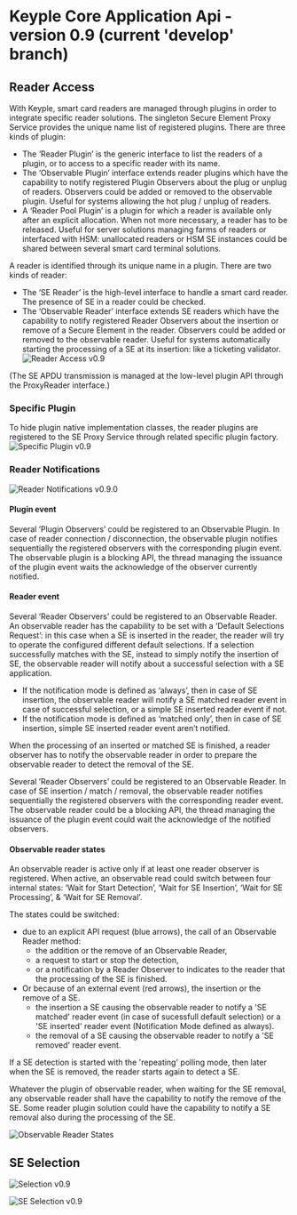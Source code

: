 # Keyple Core Application Api - version 0.9 (current 'develop' branch)
## Reader Access
With Keyple, smart card readers are managed through plugins in order to integrate specific reader solutions.
The singleton Secure Element Proxy Service provides the unique name list of registered plugins. There are three kinds of plugin:
 - The ‘Reader Plugin’ is the generic interface to list the readers of a plugin, or to access to a specific reader with its name.
 - The ‘Observable Plugin’ interface extends reader plugins which have the capability to notify registered Plugin Observers about the plug or unplug of readers. Observers could be added or removed to the observable plugin. Useful for systems allowing the hot plug / unplug of readers.
 - A ‘Reader Pool Plugin’ is a plugin for which a reader is available only after an explicit allocation. When not more necessary, a reader has to be released. Useful for server solutions managing farms of readers or interfaced with HSM: unallocated readers or HSM SE instances could be shared between several smart card terminal solutions.

A reader is identified through its unique name in a plugin. There are two kinds of reader:
 - The ‘SE Reader’ is the high-level interface to handle a smart card reader. The presence of SE in a reader could be checked.
 - The ‘Observable Reader’ interface extends SE readers which have the capability to notify registered Reader Observers about the insertion or remove of a Secure Element in the reader. Observers could be added or removed to the observable reader. Useful for systems automatically starting the processing of a SE at its insertion: like a ticketing validator.
![Reader Access v0.9](img/KeypleCore_ApplicationApi_ClassDiag_SE_Proxy_PluginSettingAndReaderAccess_0_9_0.svg)

(The SE APDU transmission is managed at the low-level plugin API through the ProxyReader interface.)

### Specific Plugin
To hide plugin native implementation classes, the reader plugins are registered to the SE Proxy Service through related specific plugin factory.
![Specific Plugin v0.9](img/KeypleCore_ApplicationApi_ClassDiag_SE_Proxy_SpecificPluginAndReader_0_9_0.svg)

### Reader Notifications
![Reader Notifications v0.9.0](img/KeypleCore_ApplicationApi_ClassDiag_SE_Proxy_ObservablePluginAndReaderEvents_0_9_0.svg)

#### Plugin event
Several ‘Plugin Observers’ could be registered to an Observable Plugin. In case of reader connection / disconnection, the observable plugin notifies sequentially the registered observers with the corresponding plugin event.
The observable plugin is a blocking API, the thread managing the issuance of the plugin event waits the acknowledge of the observer currently notified.

#### Reader event
Several ‘Reader Observers’ could be registered to an Observable Reader.
An observable reader has the capability to be set with a ‘Default Selections Request’: in this case when a SE is inserted in the reader, the reader will try to operate the configured different default selections. If a selection successfully matches with the SE, instead to simply notify the insertion of SE, the observable reader will notify about a successful selection with a SE application.
 - If the notification mode is defined as ‘always’, then in case of SE insertion, the observable reader will notify a SE matched reader event in case of successful selection, or a simple SE inserted reader event if not.
 - If the notification mode is defined as ‘matched only’, then in case of SE insertion, simple SE inserted reader event aren’t notified.

When the processing of an inserted or matched SE is finished, a reader observer has to notify the observable reader in order to prepare the observable reader to detect the removal of the SE.

Several ‘Reader Observers’ could be registered to an Observable Reader. In case of SE insertion / match / removal, the observable reader notifies sequentially the registered observers with the corresponding reader event. The observable reader could be a blocking API, the thread managing the issuance of the plugin event could wait the acknowledge of the notified observers.

#### Observable reader states
An observable reader is active only if at least one reader observer is registered. When active, an observable read could switch between four internal states: ‘Wait for Start Detection’, ‘Wait for SE Insertion’, ‘Wait for SE Processing’, & ‘Wait for SE Removal’.

The states could be switched:
 - due to an explicit API request (blue arrows), the call of an Observable Reader method:
   - the addition or the remove of an Observable Reader,
   - a request to start or stop the detection,
   - or a notification by a Reader Observer to indicates to the reader that the processing of the SE is finished.
 - Or because of an external event (red arrows), the insertion or the remove of a SE.
   - the insertion a SE causing the observable reader to notify a 'SE matched' reader event (in case of sucessfull default selection) or a 'SE inserted' reader event (Notification Mode defined as always).
   - the removal of a SE causing the observable reader to notify a 'SE removed' reader event.

If a SE detection is started with the 'repeating' polling mode, then later when the SE is removed, the reader starts again to detect a SE.

Whatever the plugin of observable reader, when waiting for the SE removal, any observable reader shall have the capability to notify the remove of the SE.
Some reader plugin solution could have the capability to notify a SE removal also during the processing of the SE.
 
![Observable Reader States](img/KeypleCore_ApplicationApi_StateDiag_SE_Proxy_ObservableReaderStates.svg)

## SE Selection

![Selection v0.9](img/KeypleCore_ApplicationApi_ActivityDiag_Selection_Scenarii.svg)

![SE Selection v0.9](img/KeypleCore_ApplicationApi_ClassDiag_Selection_SelectorAndSelection_0_9_0.svg)

